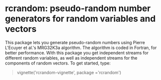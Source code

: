 # rcrandom: pseudo-random number generators for random variables and vectors

This package lets you generate pseudo-random numbers using Pierre L'Ecuyer et al.'s MRG32K3a algorithm. The algorithm is coded in Fortran, for better performance. With this package you get independent streams for different random variables, as well as independent streams for the components of random vectors. To get started, type: 

> vignette('rcrandom-vignette', package ='rcrandom')
